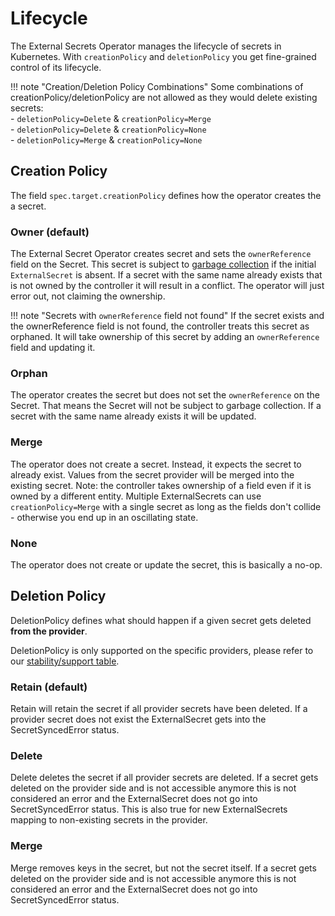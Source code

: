 # Lifecycle
The External Secrets Operator manages the lifecycle of secrets in Kubernetes. With `creationPolicy` and `deletionPolicy` you get fine-grained control of its lifecycle.

!!! note "Creation/Deletion Policy Combinations"
    Some combinations of creationPolicy/deletionPolicy are not allowed as they would delete existing secrets:
    <br/>- `deletionPolicy=Delete` & `creationPolicy=Merge`
    <br/>- `deletionPolicy=Delete` & `creationPolicy=None`
    <br/>- `deletionPolicy=Merge` & `creationPolicy=None`

## Creation Policy
The field `spec.target.creationPolicy` defines how the operator creates the a secret.

### Owner (default)
The External Secret Operator creates secret and sets the `ownerReference` field on the Secret. This secret is subject to [garbage collection](https://kubernetes.io/docs/concepts/architecture/garbage-collection/) if the initial `ExternalSecret` is absent. If a secret with the same name already exists that is not owned by the controller it will result in a conflict. The operator will just error out, not claiming the ownership.

!!! note "Secrets with `ownerReference` field not found"
    If the secret exists and the ownerReference field is not found, the controller treats this secret as orphaned. It will take ownership of this secret by adding an `ownerReference` field and updating it.

### Orphan
The operator creates the secret but does not set the `ownerReference` on the Secret. That means the Secret will not be subject to garbage collection. If a secret with the same name already exists it will be updated.

### Merge
The operator does not create a secret. Instead, it expects the secret to already exist. Values from the secret provider will be merged into the existing secret. Note: the controller takes ownership of a field even if it is owned by a different entity. Multiple ExternalSecrets can use `creationPolicy=Merge` with a single secret as long as the fields don't collide - otherwise you end up in an oscillating state.

### None
The operator does not create or update the secret, this is basically a no-op.

## Deletion Policy
DeletionPolicy defines what should happen if a given secret gets deleted **from the provider**.

DeletionPolicy is only supported on the specific providers, please refer to our [stability/support table](../introduction/stability-support.md).

### Retain (default)
Retain will retain the secret if all provider secrets have been deleted.
If a provider secret does not exist the ExternalSecret gets into the
SecretSyncedError status.

### Delete
Delete deletes the secret if all provider secrets are deleted.
If a secret gets deleted on the provider side and is not accessible
anymore this is not considered an error and the ExternalSecret
does not go into SecretSyncedError status. This is also true for new
ExternalSecrets mapping to non-existing secrets in the provider.

### Merge
Merge removes keys in the secret, but not the secret itself.
If a secret gets deleted on the provider side and is not accessible
anymore this is not considered an error and the ExternalSecret
does not go into SecretSyncedError status.


